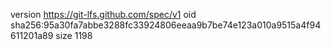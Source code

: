 version https://git-lfs.github.com/spec/v1
oid sha256:95a30fa7abbe3288fc33924806eeaa9b7be74e123a010a9515a4f94611201a89
size 1198
